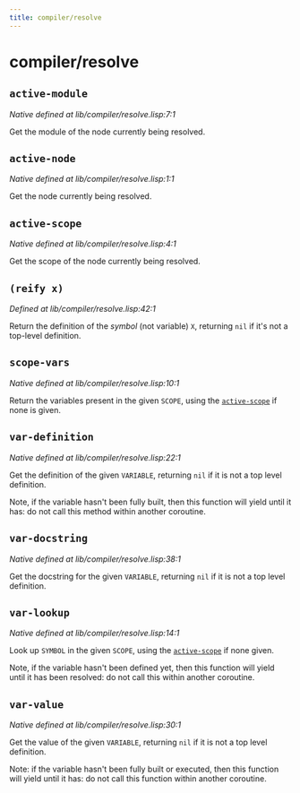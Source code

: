 ```yaml
---
title: compiler/resolve
---
```

# compiler/resolve
## `active-module`
*Native defined at lib/compiler/resolve.lisp:7:1*

Get the module of the node currently being resolved.

## `active-node`
*Native defined at lib/compiler/resolve.lisp:1:1*

Get the node currently being resolved.

## `active-scope`
*Native defined at lib/compiler/resolve.lisp:4:1*

Get the scope of the node currently being resolved.

## `(reify x)`
*Defined at lib/compiler/resolve.lisp:42:1*

Return the definition of the _symbol_ (not variable) `X`, returning
`nil` if it's not a top-level definition.

## `scope-vars`
*Native defined at lib/compiler/resolve.lisp:10:1*

Return the variables present in the given `SCOPE`, using the
[`active-scope`](lib.compiler.resolve.md#active-scope) if none is given.

## `var-definition`
*Native defined at lib/compiler/resolve.lisp:22:1*

Get the definition of the given `VARIABLE`, returning `nil` if it is
not a top level definition.

Note, if the variable hasn't been fully built, then this function
will yield until it has: do not call this method within another
coroutine.

## `var-docstring`
*Native defined at lib/compiler/resolve.lisp:38:1*

Get the docstring for the given `VARIABLE`, returning `nil` if it is
not a top level definition.

## `var-lookup`
*Native defined at lib/compiler/resolve.lisp:14:1*

Look up `SYMBOL` in the given `SCOPE`, using the [`active-scope`](lib.compiler.resolve.md#active-scope) if none
given.

Note, if the variable hasn't been defined yet, then this function
will yield until it has been resolved: do not call this within
another coroutine.

## `var-value`
*Native defined at lib/compiler/resolve.lisp:30:1*

Get the value of the given `VARIABLE`, returning `nil` if it is not a top
level definition.

Note: if the variable hasn't been fully built or executed, then this
function will yield until it has: do not call this function within
another coroutine.

